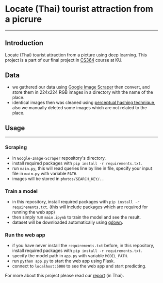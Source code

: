 # Locate (Thai) tourist attraction from a picrure

----------------

## Introduction

Locate (Thai) tourist attraction from a picture using deep learning. This project is a part of our final project in [CS364](https://cs.sci.ku.ac.th/curriculum/bachelor/y2565/course-2/) course at KU.

## Data

- we gathered our data using [Google Image Scraper](https://github.com/NotHolmes/Google-Image-Scraper/tree/29c7b9fec67cfda02dae7bf37d90a38b00996fbb) then convert, and store them in 224x224 RGB images in a directory with the name of the place.
- identical images then was cleaned using [perceptual hashing technique](https://www.pyimagesearch.com/2017/11/27/image-hashing-opencv-python/), also we manually deleted some images which are not related to the place.

## Usage

----------------

### Scraping

- in `Google-Image-Scraper` repository's directory.
- install required packages with `pip install -r requirements.txt`.
- run `main.py`, this will read queries line by line in file, specify your input file in `main.py` with variable `PATH`.
- images will be stored in `photos/SEARCH_KEY/..`

### Train a model

- in this repository, install required packages with `pip install -r requirements.txt`. (this will include packages which are required for running the web app)
- then simply run `main.ipynb` to train the model and see the result.
- dataset will be downloaded automatically using [gdown](https://github.com/wkentaro/gdown).

### Run the web app

- if you have never install the `requirements.txt` before, in this repository, install required packages with `pip install -r requirements.txt`.
- specify the model path in `app.py` with variable `MODEL_PATH`.
- run `python app.py` to start the web app using Flask.
- connect to `localhost:5000` to see the web app and start predicting.

For more about this project please read our [report](https://docs.google.com/document/d/13HEKk6o9HlwUL6dI_6-oekBSvGKGyqq8AneqP57cH2w/edit?usp=sharing) (in Thai).